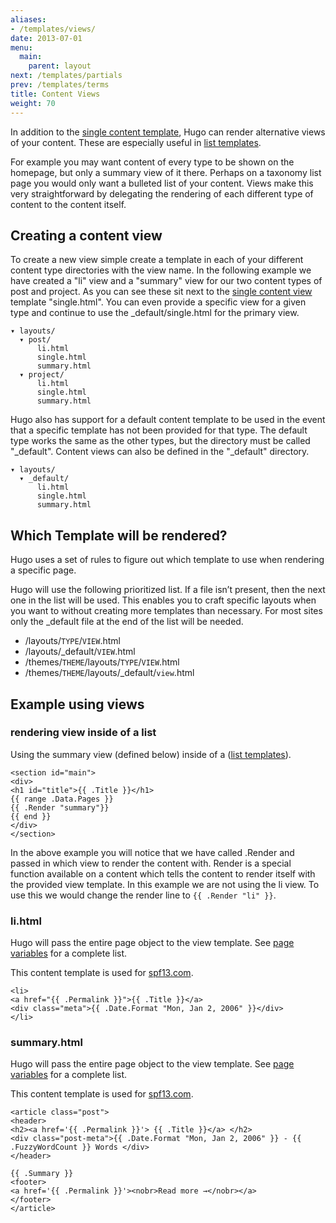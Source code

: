 ```yaml
---
aliases:
- /templates/views/
date: 2013-07-01
menu:
  main:
    parent: layout
next: /templates/partials
prev: /templates/terms
title: Content Views
weight: 70
---
```


In addition to the [single content template](/templates/content/), Hugo can render alternative views of
your content. These are especially useful in [list templates](/templates/list).

For example you may want content of every type to be shown on the
homepage, but only a summary view of it there. Perhaps on a taxonomy
list page you would only want a bulleted list of your content. Views
make this very straightforward by delegating the rendering of each
different type of content to the content itself.


## Creating a content view

To create a new view simple create a template in each of your different
content type directories with the view name. In the following example we
have created a "li" view and a "summary" view for our two content types
of post and project. As you can see these sit next to the [single
content view](/templates/content) template "single.html". You can even
provide a specific view for a given type and continue to use the
\_default/single.html for the primary view.

    ▾ layouts/
      ▾ post/
          li.html
          single.html
          summary.html
      ▾ project/
          li.html
          single.html
          summary.html

Hugo also has support for a default content template to be used in the event
that a specific template has not been provided for that type. The default type
works the same as the other types, but the directory must be called "_default".
Content views can also be defined in the "_default" directory.


    ▾ layouts/
      ▾ _default/
          li.html
          single.html
          summary.html


## Which Template will be rendered?
Hugo uses a set of rules to figure out which template to use when
rendering a specific page.

Hugo will use the following prioritized list. If a file isn’t present,
then the next one in the list will be used. This enables you to craft
specific layouts when you want to without creating more templates
than necessary. For most sites only the \_default file at the end of
the list will be needed.

* /layouts/`TYPE`/`VIEW`.html
* /layouts/\_default/`VIEW`.html
* /themes/`THEME`/layouts/`TYPE`/`VIEW`.html
* /themes/`THEME`/layouts/\_default/`view`.html


## Example using views

### rendering view inside of a list

Using the summary view (defined below) inside of a ([list
templates](/templates/list)). 

    <section id="main">
    <div>
    <h1 id="title">{{ .Title }}</h1>
    {{ range .Data.Pages }}
    {{ .Render "summary"}}
    {{ end }}
    </div>
    </section>

In the above example you will notice that we have called .Render and passed in
which view to render the content with. Render is a special function available on
a content which tells the content to render itself with the provided view template.
In this example we are not using the li view. To use this we would
change the render line to `{{ .Render "li" }}`.


### li.html

Hugo will pass the entire page object to the view template. See [page
variables](/templates/variables) for a complete list.

This content template is used for [spf13.com](http://spf13.com).

    <li>
    <a href="{{ .Permalink }}">{{ .Title }}</a>
    <div class="meta">{{ .Date.Format "Mon, Jan 2, 2006" }}</div>
    </li>

### summary.html

Hugo will pass the entire page object to the view template. See [page
variables](/templates/variables) for a complete list.

This content template is used for [spf13.com](http://spf13.com).

    <article class="post">
    <header>
    <h2><a href='{{ .Permalink }}'> {{ .Title }}</a> </h2>
    <div class="post-meta">{{ .Date.Format "Mon, Jan 2, 2006" }} - {{ .FuzzyWordCount }} Words </div>
    </header>

    {{ .Summary }}
    <footer>
    <a href='{{ .Permalink }}'><nobr>Read more →</nobr></a>
    </footer>
    </article>


